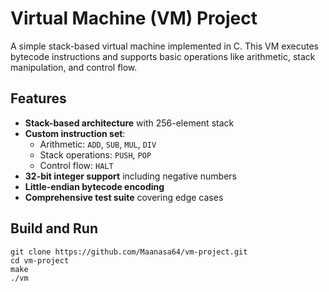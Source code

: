 # Virtual Machine (VM) Project

A simple stack-based virtual machine implemented in C. This VM executes bytecode instructions and supports basic operations like arithmetic, stack manipulation, and control flow.

## Features

- **Stack-based architecture** with 256-element stack
- **Custom instruction set**:
  - Arithmetic: `ADD`, `SUB`, `MUL`, `DIV`
  - Stack operations: `PUSH`, `POP`
  - Control flow: `HALT`
- **32-bit integer support** including negative numbers
- **Little-endian bytecode encoding**
- **Comprehensive test suite** covering edge cases

## Build and Run
   ```
   git clone https://github.com/Maanasa64/vm-project.git
   cd vm-project
   make
   ./vm
   ```
